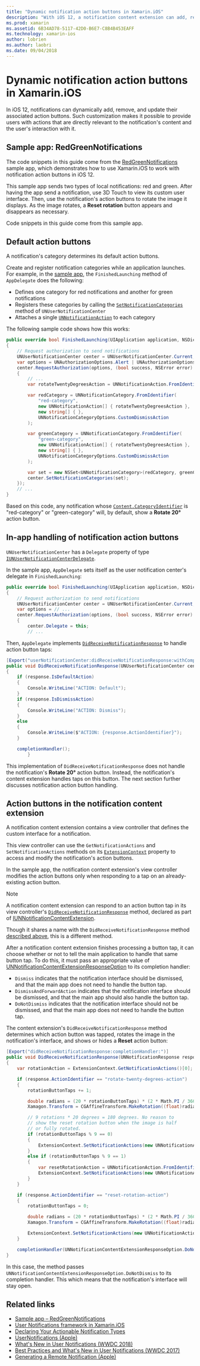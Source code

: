 ```yaml
---
title: "Dynamic notification action buttons in Xamarin.iOS"
description: "With iOS 12, a notification content extension can add, remove, and update the action buttons displayed alongside a notification. This document describes how to use dynamic notification action buttons with Xamarin.iOS."
ms.prod: xamarin
ms.assetid: 6B34AD78-5117-42D0-B6E7-C8B4B453EAFF
ms.technology: xamarin-ios
author: lobrien
ms.author: laobri
ms.date: 09/04/2018
---
```

# Dynamic notification action buttons in Xamarin.iOS

In iOS 12, notifications can dynamically add, remove, and update their
associated action buttons. Such customization makes it possible to provide
users with actions that are directly relevant to the notification's content
and the user's interaction with it.

## Sample app: RedGreenNotifications

The code snippets in this guide come from the
[RedGreenNotifications](https://docs.microsoft.com/samples/xamarin/ios-samples/ios12-redgreennotifications)
sample app, which demonstrates how to use Xamarin.iOS to work with
notification action buttons in iOS 12.

This sample app sends two types of local notifications: red and green.
After having the app send a notification, use 3D Touch to view its
custom user interface. Then, use the notification's action buttons to
rotate the image it displays. As the image rotates, a **Reset rotation**
button appears and disappears as necessary.

Code snippets in this guide come from this sample app.

## Default action buttons

A notification's category determines its default action buttons.

Create and register notification categories while an application launches.
For example, in the [sample app](#sample-app-redgreennotifications), the
`FinishedLaunching` method of `AppDelegate` does the following:

- Defines one category for red notifications and another for green
notifications
- Registers these categories by calling the
[`SetNotificationCategories`](xref:UserNotifications.UNUserNotificationCenter.SetNotificationCategories*)
method of `UNUserNotificationCenter`
- Attaches a single
[`UNNotificationAction`](xref:UserNotifications.UNNotificationAction)
to each category

The following sample code shows how this works:

```csharp
public override bool FinishedLaunching(UIApplication application, NSDictionary launchOptions)
{
    // Request authorization to send notifications
    UNUserNotificationCenter center = UNUserNotificationCenter.Current;
    var options = UNAuthorizationOptions.Alert | UNAuthorizationOptions.Sound | UNAuthorizationOptions.Provisional | UNAuthorizationOptions.ProvidesAppNotificationSettings;
    center.RequestAuthorization(options, (bool success, NSError error) =>
    {
        // ...
        var rotateTwentyDegreesAction = UNNotificationAction.FromIdentifier("rotate-twenty-degrees-action", "Rotate 20°", UNNotificationActionOptions.None);

        var redCategory = UNNotificationCategory.FromIdentifier(
            "red-category",
            new UNNotificationAction[] { rotateTwentyDegreesAction },
            new string[] { },
            UNNotificationCategoryOptions.CustomDismissAction
        );

        var greenCategory = UNNotificationCategory.FromIdentifier(
            "green-category",
            new UNNotificationAction[] { rotateTwentyDegreesAction },
            new string[] { },
            UNNotificationCategoryOptions.CustomDismissAction
        );

        var set = new NSSet<UNNotificationCategory>(redCategory, greenCategory);
        center.SetNotificationCategories(set);
    });
    // ...
}
```

Based on this code, any notification whose
[`Content.CategoryIdentifier`](xref:UserNotifications.UNNotificationContent.CategoryIdentifier)
is "red-category" or "green-category" will, by default, show a
**Rotate 20°** action button.

## In-app handling of notification action buttons

`UNUserNotificationCenter` has a `Delegate` property of type
[`IUNUserNotificationCenterDelegate`](xref:UserNotifications.IUNUserNotificationCenterDelegate).

In the sample app, `AppDelegate` sets itself as the user notification
center's delegate in `FinishedLaunching`:

```csharp
public override bool FinishedLaunching(UIApplication application, NSDictionary launchOptions)
{
    // Request authorization to send notifications
    UNUserNotificationCenter center = UNUserNotificationCenter.Current;
    var options = // ...
    center.RequestAuthorization(options, (bool success, NSError error) =>
    {
        center.Delegate = this;
        // ...
```

Then, `AppDelegate` implements
[`DidReceiveNotificationResponse`](xref:UserNotifications.UNUserNotificationCenterDelegate_Extensions.DidReceiveNotificationResponse*)
to handle action button taps:

```csharp
[Export("userNotificationCenter:didReceiveNotificationResponse:withCompletionHandler:")]
public void DidReceiveNotificationResponse(UNUserNotificationCenter center, UNNotificationResponse response, System.Action completionHandler)
{
    if (response.IsDefaultAction)
    {
        Console.WriteLine("ACTION: Default");
    }
    if (response.IsDismissAction)
    {
        Console.WriteLine("ACTION: Dismiss");
    }
    else
    {
        Console.WriteLine($"ACTION: {response.ActionIdentifier}");
    }

    completionHandler();
        }
```

This implementation of `DidReceiveNotificationResponse` does not
handle the notification's **Rotate 20°** action button. Instead, the
notification's content extension handles taps on this button. The next
section further discusses notification action button handling.

## Action buttons in the notification content extension

A notification content extension contains a view controller that
defines the custom interface for a notification.

This view controller can use the `GetNotificationActions` and
`SetNotificationActions` methods on its
[`ExtensionContext`](xref:UIKit.UIViewController.ExtensionContext)
property to access and modify the notification's action buttons.

In the sample app, the notification content extension's view controller
modifies the action buttons only when responding to a tap on an
already-existing action button.

> [!NOTE]
> A notification content extension can respond to an action button tap in
> its view controller's [`DidReceiveNotificationResponse`](xref:UserNotificationsUI.UNNotificationContentExtension_Extensions.DidReceiveNotificationResponse*)
> method, declared as part of
> [IUNNotificationContentExtension](xref:UserNotificationsUI.IUNNotificationContentExtension).
>
> Though it shares a name with the `DidReceiveNotificationResponse` method
> [described above](#in-app-handling-of-notification-action-buttons), this
> is a different method.
>
> After a notification content extension finishes processing a button tap,
> it can choose whether or not to tell the main application to handle that
> same button tap. To do this, it must pass an appropriate value of
> [UNNotificationContentExtensionResponseOption](xref:UserNotificationsUI.UNNotificationContentExtensionResponseOption)
> to its completion handler:
>
> - `Dismiss`
> indicates that the notification interface should be dismissed, and that
> the main app does not need to handle the button tap.
> - `DismissAndForwardAction`
> indicates that the notification interface should be dismissed, and that
> the main app should also handle the button tap.
> - `DoNotDismiss`
> indicates that the notification interface should not be dismissed, and
> that the main app does not need to handle the button tap.

The content extension's `DidReceiveNotificationResponse` method determines
which action button was tapped, rotates the image in the notification's
interface, and shows or hides a **Reset** action button:

```csharp
[Export("didReceiveNotificationResponse:completionHandler:")]
public void DidReceiveNotificationResponse(UNNotificationResponse response, Action<UNNotificationContentExtensionResponseOption> completionHandler)
{
    var rotationAction = ExtensionContext.GetNotificationActions()[0];

    if (response.ActionIdentifier == "rotate-twenty-degrees-action")
    {
        rotationButtonTaps += 1;

        double radians = (20 * rotationButtonTaps) * (2 * Math.PI / 360.0);
        Xamagon.Transform = CGAffineTransform.MakeRotation((float)radians);

        // 9 rotations * 20 degrees = 180 degrees. No reason to
        // show the reset rotation button when the image is half
        // or fully rotated.
        if (rotationButtonTaps % 9 == 0)
        {
            ExtensionContext.SetNotificationActions(new UNNotificationAction[] { rotationAction });
        }
        else if (rotationButtonTaps % 9 == 1)
        {
            var resetRotationAction = UNNotificationAction.FromIdentifier("reset-rotation-action", "Reset rotation", UNNotificationActionOptions.None);
            ExtensionContext.SetNotificationActions(new UNNotificationAction[] { rotationAction, resetRotationAction });
        }
    }

    if (response.ActionIdentifier == "reset-rotation-action")
    {
        rotationButtonTaps = 0;

        double radians = (20 * rotationButtonTaps) * (2 * Math.PI / 360.0);
        Xamagon.Transform = CGAffineTransform.MakeRotation((float)radians);

        ExtensionContext.SetNotificationActions(new UNNotificationAction[] { rotationAction });
    }

    completionHandler(UNNotificationContentExtensionResponseOption.DoNotDismiss);
}
```

In this case, the method passes
`UNNotificationContentExtensionResponseOption.DoNotDismiss` to its
completion handler. This which means that the notification's interface will
stay open.

## Related links

- [Sample app – RedGreenNotifications](https://docs.microsoft.com/samples/xamarin/ios-samples/ios12-redgreennotifications)
- [User Notifications framework in Xamarin.iOS](~/ios/platform/user-notifications/index.md)
- [Declaring Your Actionable Notification Types](https://developer.apple.com/documentation/usernotifications/declaring_your_actionable_notification_types?language=objc)
- [UserNotifications (Apple)](https://developer.apple.com/documentation/usernotifications?language=objc)
- [What's New in User Notifications (WWDC 2018)](https://developer.apple.com/videos/play/wwdc2018/710/)
- [Best Practices and What's New in User Notifications (WWDC 2017)](https://developer.apple.com/videos/play/wwdc2017/708/)
- [Generating a Remote Notification (Apple)](https://developer.apple.com/documentation/usernotifications/setting_up_a_remote_notification_server/generating_a_remote_notification)
